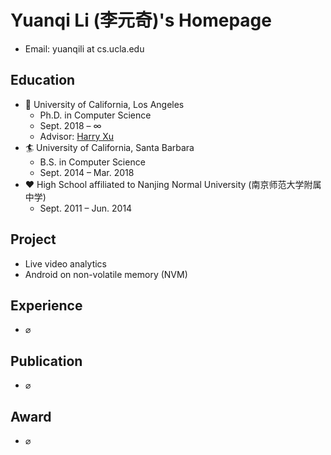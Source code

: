 # Yuanqi Li (李元奇)'s Homepage

- Email: yuanqili at cs.ucla.edu

## Education

- 🍹 University of California, Los Angeles
    - Ph.D. in Computer Science
    - Sept. 2018 – $\infty$
    - Advisor: [Harry Xu](http://web.cs.ucla.edu/~harryxu/)
- 🏄 University of California, Santa Barbara
    - B.S. in Computer Science
    - Sept. 2014 – Mar. 2018
- ❤️ High School affiliated to Nanjing Normal University (南京师范大学附属中学)
    - Sept. 2011 – Jun. 2014

## Project

- Live video analytics
- Android on non-volatile memory (NVM)

## Experience

- $\varnothing$

## Publication

- $\varnothing$

## Award

- $\varnothing$
